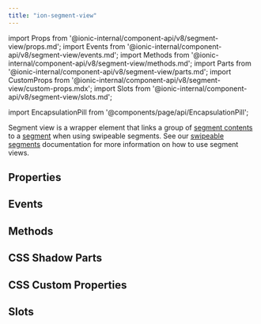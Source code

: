 ```yaml
---
title: "ion-segment-view"
---
```


import Props from '@ionic-internal/component-api/v8/segment-view/props.md';
import Events from '@ionic-internal/component-api/v8/segment-view/events.md';
import Methods from '@ionic-internal/component-api/v8/segment-view/methods.md';
import Parts from '@ionic-internal/component-api/v8/segment-view/parts.md';
import CustomProps from '@ionic-internal/component-api/v8/segment-view/custom-props.mdx';
import Slots from '@ionic-internal/component-api/v8/segment-view/slots.md';

<head>
  <title>ion-segment-view: Controller element for swipeable segments</title>
  <meta name="description" content="ion-segment-views are wrapper elements that link a group of segment contents to a segment" />
</head>

import EncapsulationPill from '@components/page/api/EncapsulationPill';

<EncapsulationPill type="shadow" />

Segment view is a wrapper element that links a group of [segment contents](./segment-content.md) to a [segment](./segment.md) when using swipeable segments.
See our [swipeable segments](./segment.md#swipeable-segments) documentation for more information on how to use segment views.

## Properties
<Props />

## Events
<Events />

## Methods
<Methods />

## CSS Shadow Parts
<Parts />

## CSS Custom Properties
<CustomProps />

## Slots
<Slots />